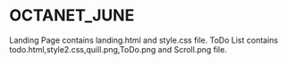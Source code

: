 # OCTANET_JUNE
Landing Page contains landing.html and style.css file.
ToDo List contains todo.html,style2.css,quill.png,ToDo.png and Scroll.png file.
